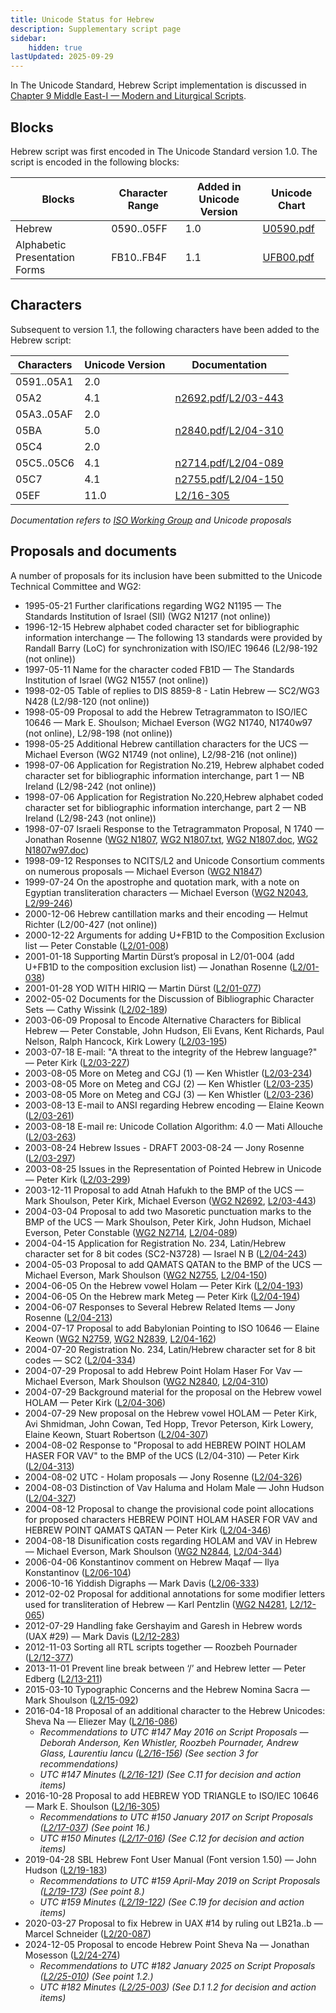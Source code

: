 ```yaml
---
title: Unicode Status for Hebrew
description: Supplementary script page
sidebar:
    hidden: true
lastUpdated: 2025-09-29
---
```


In The Unicode Standard, Hebrew Script implementation is discussed in [Chapter 9 Middle East-I — Modern and Liturgical Scripts](https://www.unicode.org/versions/latest/core-spec/chapter-9/#G6528).

## Blocks

Hebrew script was first encoded in The Unicode Standard version 1.0. The script is encoded in the following blocks:

| Blocks  |  Character Range  |  Added in Unicode Version  |  Unicode Chart  |
| ------- | ----------------- | -------------------------- | --------------- |
| Hebrew  |  0590..05FF  |  1.0  |  [U0590.pdf](http://www.unicode.org/charts/PDF/U0590.pdf)  |
| Alphabetic Presentation Forms  |  FB10..FB4F |  1.1 |  [UFB00.pdf](http://www.unicode.org/charts/PDF/UFB00.pdf) |

## Characters

Subsequent to version 1.1, the following characters have been added to the Hebrew script:

| Characters | Unicode Version | Documentation |
| ---------- | --------------- | ------------- |
| 0591..05A1 | 2.0 |  |
| 05A2 | 4.1 | [n2692.pdf](https://www.unicode.org/wg2/docs/n2692.pdf)/[L2/03-443](http://www.unicode.org/cgi-bin/GetMatchingDocs.pl?L2/03-443) |
| 05A3..05AF | 2.0 |  |
| 05BA | 5.0 | [n2840.pdf](https://www.unicode.org/wg2/docs/n2840.pdf)/[L2/04-310](http://www.unicode.org/cgi-bin/GetMatchingDocs.pl?L2/04-310) |
| 05C4 | 2.0 |  |
| 05C5..05C6 | 4.1 | [n2714.pdf](https://www.unicode.org/wg2/docs/n2714.pdf)/[L2/04-089](http://www.unicode.org/cgi-bin/GetMatchingDocs.pl?L2/04-089) |
| 05C7 | 4.1 | [n2755.pdf](https://www.unicode.org/wg2/docs/n2755.pdf)/[L2/04-150](http://www.unicode.org/cgi-bin/GetMatchingDocs.pl?L2/04-150) |
| 05EF  |  11.0  |  [L2/16-305](http://www.unicode.org/cgi-bin/GetMatchingDocs.pl?L2/16-305)  |

_Documentation refers to [ISO Working Group](https://www.unicode.org/wg2/) and Unicode proposals_

## Proposals and documents

A number of proposals for its inclusion have been submitted to the Unicode Technical Committee and WG2:
- 1995-05-21 Further clarifications regarding WG2 N1195 — The Standards Institution of Israel  (SII) (WG2 N1217 (not online))
- 1996-12-15 Hebrew alphabet coded character set for bibliographic information interchange — The following 13 standards were provided by Randall Barry (LoC) for synchronization with ISO/IEC 19646 (L2/98-192 (not online))
- 1997-05-11 Name for the character coded FB1D — The Standards Institution of Israel (WG2 N1557 (not online))
- 1998-02-05 Table of replies to DIS 8859-8 - Latin Hebrew — SC2/WG3 N428 (L2/98-120 (not online))
- 1998-05-09 Proposal to add the Hebrew Tetragrammaton to ISO/IEC 10646 — Mark E. Shoulson; Michael Everson  (WG2 N1740, N1740w97 (not online), L2/98-198 (not online))
- 1998-05-25 Additional Hebrew cantillation characters for the UCS — Michael Everson  (WG2 N1749 (not online), L2/98-216 (not online))
- 1998-07-06 Application for Registration No.219, Hebrew alphabet coded character set for bibliographic information interchange, part 1 — NB Ireland (L2/98-242 (not online))
- 1998-07-06 Application for Registration No.220,Hebrew alphabet coded character set for bibliographic information interchange, part 2 — NB Ireland (L2/98-243 (not online))
- 1998-07-07 Israeli Response to the Tetragrammaton Proposal, N 1740 — Jonathan Rosenne ([WG2 N1807](https://www.unicode.org/wg2/docs/n1807.pdf), [WG2 N1807.txt](https://www.unicode.org/wg2/docs/n1807.txt), [WG2 N1807.doc](https://www.unicode.org/wg2/docs/n1807.doc), [WG2 N1807w97.doc](https://www.unicode.org/wg2/docs/n1807w97.doc))  
- 1998-09-12 Responses to NCITS/L2 and Unicode Consortium comments on numerous proposals — Michael Everson ([WG2 N1847](https://www.unicode.org/wg2/docs/n1847.pdf))               
- 1999-07-24 On the apostrophe and quotation mark, with a note on Egyptian transliteration characters — Michael Everson ([WG2 N2043](https://www.unicode.org/wg2/docs/n2043.pdf), [L2/99-246](http://www.unicode.org/L2/L1999/n2043.pdf))
- 2000-12-06 Hebrew cantillation marks and their encoding — Helmut Richter (L2/00-427 (not online))
- 2000-12-22 Arguments for adding U+FB1D to the Composition Exclusion list — Peter Constable  ([L2/01-008](http://www.unicode.org/cgi-bin/GetMatchingDocs.pl?L2/01-008))
- 2001-01-18 Supporting Martin Dürst’s proposal in L2/01-004 (add U+FB1D to the composition exclusion list) — Jonathan Rosenne ([L2/01-038](http://www.unicode.org/cgi-bin/GetMatchingDocs.pl?L2/01-038))
- 2001-01-28 YOD WITH HIRIQ — Martin Dürst ([L2/01-077](http://www.unicode.org/cgi-bin/GetMatchingDocs.pl?L2/01-077))
- 2002-05-02 Documents for the Discussion of Bibliographic Character Sets — Cathy Wissink ([L2/02-189](http://www.unicode.org/cgi-bin/GetMatchingDocs.pl?L2/02-189))
- 2003-06-09 Proposal to Encode Alternative Characters for Biblical Hebrew — Peter Constable, John Hudson, Eli Evans, Kent Richards, Paul Nelson, Ralph Hancock, Kirk Lowery ([L2/03-195](http://www.unicode.org/cgi-bin/GetMatchingDocs.pl?L2/03-195))
- 2003-07-18 E-mail: "A threat to the integrity of the Hebrew language?" — Peter Kirk ([L2/03-227](http://www.unicode.org/cgi-bin/GetMatchingDocs.pl?L2/03-227))
- 2003-08-05 More on Meteg and CGJ (1) — Ken Whistler ([L2/03-234](http://www.unicode.org/cgi-bin/GetMatchingDocs.pl?L2/03-234))
- 2003-08-05 More on Meteg and CGJ (2) — Ken Whistler ([L2/03-235](http://www.unicode.org/cgi-bin/GetMatchingDocs.pl?L2/03-235))
- 2003-08-05 More on Meteg and CGJ (3) — Ken Whistler ([L2/03-236](http://www.unicode.org/cgi-bin/GetMatchingDocs.pl?L2/03-236))
- 2003-08-13 E-mail to ANSI regarding Hebrew encoding — Elaine Keown ([L2/03-261](http://www.unicode.org/cgi-bin/GetMatchingDocs.pl?L2/03-261))
- 2003-08-18 E-mail re: Unicode Collation Algorithm: 4.0 — Mati Allouche ([L2/03-263](http://www.unicode.org/cgi-bin/GetMatchingDocs.pl?L2/03-263))
- 2003-08-24 Hebrew Issues - DRAFT 2003-08-24 — Jony Rosenne ([L2/03-297](http://www.unicode.org/cgi-bin/GetMatchingDocs.pl?L2/03-297))
- 2003-08-25 Issues in the Representation of Pointed Hebrew in Unicode — Peter Kirk ([L2/03-299](http://www.unicode.org/cgi-bin/GetMatchingDocs.pl?L2/03-299))
- 2003-12-11 Proposal to add Atnah Hafukh to the BMP of the UCS — Mark Shoulson, Peter Kirk, Michael Everson ([WG2 N2692](https://www.unicode.org/wg2/docs/n2692.pdf), [L2/03-443](http://www.unicode.org/cgi-bin/GetMatchingDocs.pl?L2/03-443))
- 2004-03-04 Proposal to add two Masoretic punctuation marks to the BMP of the UCS — Mark Shoulson, Peter Kirk, John Hudson, Michael Everson, Peter Constable ([WG2 N2714](https://www.unicode.org/wg2/docs/n2714.pdf), [L2/04-089](http://www.unicode.org/cgi-bin/GetMatchingDocs.pl?L2/04-089))
- 2004-04-15 Application for Registration No. 234, Latin/Hebrew character set for 8 bit codes (SC2-N3728) — Israel N B ([L2/04-243](http://www.unicode.org/cgi-bin/GetMatchingDocs.pl?L2/04-243))
- 2004-05-03 Proposal to add QAMATS QATAN to the BMP of the UCS — Michael Everson, Mark Shoulson ([WG2 N2755](https://www.unicode.org/wg2/docs/n2755.pdf), [L2/04-150](http://www.unicode.org/cgi-bin/GetMatchingDocs.pl?L2/04-150))
- 2004-06-05 On the Hebrew vowel Holam — Peter Kirk ([L2/04-193](http://www.unicode.org/cgi-bin/GetMatchingDocs.pl?L2/04-193))
- 2004-06-05 On the Hebrew mark Meteg — Peter Kirk ([L2/04-194](http://www.unicode.org/cgi-bin/GetMatchingDocs.pl?L2/04-194))
- 2004-06-07 Responses to Several Hebrew Related Items — Jony Rosenne ([L2/04-213](http://www.unicode.org/cgi-bin/GetMatchingDocs.pl?L2/04-213))
- 2004-07-17 Proposal to add Babylonian Pointing to ISO 10646 — Elaine Keown ([WG2 N2759](https://www.unicode.org/wg2/docs/n2759.pdf), [WG2 N2839](https://www.unicode.org/wg2/docs/n2839.pdf), [L2/04-162](http://www.unicode.org/cgi-bin/GetMatchingDocs.pl?L2/04-162))
- 2004-07-20 Registration No. 234, Latin/Hebrew character set for 8 bit codes — SC2 ([L2/04-334](http://www.unicode.org/cgi-bin/GetMatchingDocs.pl?L2/04-334))
- 2004-07-29 Proposal to add Hebrew Point Holam Haser For Vav — Michael Everson, Mark Shoulson ([WG2 N2840](https://www.unicode.org/wg2/docs/n2840.pdf), [L2/04-310](http://www.unicode.org/cgi-bin/GetMatchingDocs.pl?L2/04-310))
- 2004-07-29 Background material for the proposal on the Hebrew vowel HOLAM — Peter Kirk ([L2/04-306](http://www.unicode.org/cgi-bin/GetMatchingDocs.pl?L2/04-306))
- 2004-07-29 New proposal on the Hebrew vowel HOLAM — Peter Kirk, Avi Shmidman, John Cowan, Ted Hopp, Trevor Peterson, Kirk Lowery, Elaine Keown, Stuart Robertson ([L2/04-307](http://www.unicode.org/cgi-bin/GetMatchingDocs.pl?L2/04-307))
- 2004-08-02 Response to "Proposal to add HEBREW POINT HOLAM HASER FOR VAV" to the BMP of the UCS (L2/04-310) — Peter Kirk ([L2/04-313](http://www.unicode.org/cgi-bin/GetMatchingDocs.pl?L2/04-313))
- 2004-08-02 UTC - Holam proposals — Jony Rosenne ([L2/04-326](http://www.unicode.org/cgi-bin/GetMatchingDocs.pl?L2/04-326))
- 2004-08-03 Distinction of Vav Haluma and Holam Male — John Hudson ([L2/04-327](http://www.unicode.org/cgi-bin/GetMatchingDocs.pl?L2/04-327))
- 2004-08-12 Proposal to change the provisional code point allocations for proposed characters HEBREW POINT HOLAM HASER FOR VAV and HEBREW POINT QAMATS QATAN — Peter Kirk ([L2/04-346](http://www.unicode.org/cgi-bin/GetMatchingDocs.pl?L2/04-346))
- 2004-08-18 Disunification costs regarding HOLAM and VAV in Hebrew — Michael Everson, Mark Shoulson ([WG2 N2844](https://www.unicode.org/wg2/docs/n2844.pdf), [L2/04-344](http://www.unicode.org/cgi-bin/GetMatchingDocs.pl?L2/04-344))
- 2006-04-06 Konstantinov comment on Hebrew Maqaf — Ilya Konstantinov ([L2/06-104](http://www.unicode.org/cgi-bin/GetMatchingDocs.pl?L2/06-104))
- 2006-10-16 Yiddish Digraphs — Mark Davis ([L2/06-333](http://www.unicode.org/cgi-bin/GetMatchingDocs.pl?L2/06-333))
- 2012-02-02 Proposal for additional annotations for some modifier letters used for transliteration of Hebrew — Karl Pentzlin ([WG2 N4281](https://www.unicode.org/wg2/docs/n4281.pdf), [L2/12-065](http://www.unicode.org/cgi-bin/GetMatchingDocs.pl?L2/12-065))
- 2012-07-29 Handling fake Gershayim and Garesh in Hebrew words (UAX #29) — Mark Davis ([L2/12-283](http://www.unicode.org/cgi-bin/GetMatchingDocs.pl?L2/12-283))
- 2012-11-03 Sorting all RTL scripts together — Roozbeh Pournader ([L2/12-377](http://www.unicode.org/cgi-bin/GetMatchingDocs.pl?L2/12-377))
- 2013-11-01 Prevent line break between ‘/’ and Hebrew letter — Peter Edberg ([L2/13-211](http://www.unicode.org/cgi-bin/GetMatchingDocs.pl?L2/13-211))
- 2015-03-10 Typographic Concerns and the Hebrew Nomina Sacra — Mark Shoulson ([L2/15-092](http://www.unicode.org/cgi-bin/GetMatchingDocs.pl?L2/15-092))
- 2016-04-18 Proposal of an additional character to the Hebrew Unicodes: Sheva Na — Eliezer May ([L2/16-086](http://www.unicode.org/cgi-bin/GetMatchingDocs.pl?L2/16-086))
  - _Recommendations to UTC #147 May 2016 on Script Proposals — Deborah Anderson, Ken Whistler, Roozbeh Pournader, Andrew Glass, Laurentiu Iancu ([L2/16-156](http://www.unicode.org/cgi-bin/GetMatchingDocs.pl?L2/16-156)) (See section 3 for recommendations)_
  - _UTC #147 Minutes ([L2/16-121](http://www.unicode.org/cgi-bin/GetMatchingDocs.pl?L2/16-121)) (See C.11 for decision and action items)_
- 2016-10-28 Proposal to add HEBREW YOD TRIANGLE to ISO/IEC 10646 — Mark E. Shoulson ([L2/16-305](http://www.unicode.org/cgi-bin/GetMatchingDocs.pl?L2/16-305))
  - _Recommendations to UTC #150 January 2017 on Script Proposals ([L2/17-037](http://www.unicode.org/L2/L2017/17037-script-ad-hoc.pdf)) (See point 16.)_
  - _UTC #150 Minutes ([L2/17-016](http://www.unicode.org/L2/L2017/17016.htm)) (See C.12 for decision and action items)_
- 2019-04-28 SBL Hebrew Font User Manual (Font version 1.50) — John Hudson ([L2/19-183](http://www.unicode.org/cgi-bin/GetMatchingDocs.pl?L2/19-183))
  - _Recommendations to UTC #159 April-May 2019 on Script Proposals ([L2/19-173](http://www.unicode.org/L2/L2019/19173-script-adhoc-recs.pdf)) (See point 8.)_
  - _UTC #159 Minutes ([L2/19-122](http://www.unicode.org/L2/L2019/19122.htm)) (See C.19 for decision and action items)_
- 2020-03-27 Proposal to fix Hebrew in UAX #14 by ruling out LB21a..b — Marcel Schneider ([L2/20-087](http://www.unicode.org/cgi-bin/GetMatchingDocs.pl?L2/20-087))
- 2024-12-05 Proposal to encode Hebrew Point Sheva Na — Jonathan Mosesson ([L2/24-274](http://www.unicode.org/cgi-bin/GetMatchingDocs.pl?L2/24-274))
  - _Recommendations to UTC #182 January 2025 on Script Proposals ([L2/25-010](http://www.unicode.org/cgi-bin/GetMatchingDocs.pl?L2/25-010)) (See point 1.2.)_
  - _UTC #182 Minutes ([L2/25-003](https://www.unicode.org/L2/L2025/25003.htm)) (See D.1 1.2 for decision and action items)_
